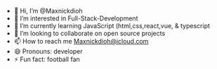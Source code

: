 - 👋 Hi, I’m @Maxnickdioh
- 👀 I’m interested in Full-Stack-Development 
- 🌱 I’m currently learning JavaScript (html,css,react,vue, & typescript 
- 💞️ I’m looking to collaborate on open source projects
- 📫 How to reach me Maxnickdioh@icloud.com
- 😄 Pronouns: developer 
- ⚡ Fun fact: football fan

<!---
Maxnickdioh/Maxnickdioh is a ✨ special ✨ repository because its `README.md` (this file) appears on your GitHub profile.
You can click the Preview link to take a look at your changes.
--->

